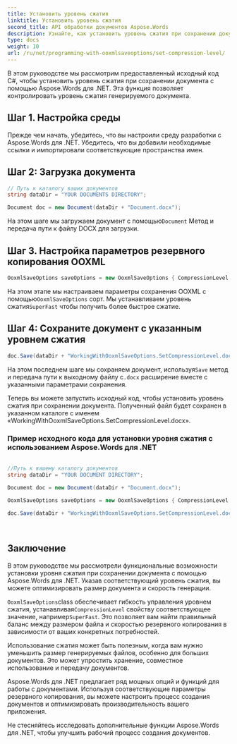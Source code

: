 ```yaml
---
title: Установить уровень сжатия
linktitle: Установить уровень сжатия
second_title: API обработки документов Aspose.Words
description: Узнайте, как установить уровень сжатия при сохранении документа с помощью Aspose.Words для .NET.
type: docs
weight: 10
url: /ru/net/programming-with-ooxmlsaveoptions/set-compression-level/
---
```

В этом руководстве мы рассмотрим предоставленный исходный код C#, чтобы установить уровень сжатия при сохранении документа с помощью Aspose.Words для .NET. Эта функция позволяет контролировать уровень сжатия генерируемого документа.

## Шаг 1. Настройка среды

Прежде чем начать, убедитесь, что вы настроили среду разработки с Aspose.Words для .NET. Убедитесь, что вы добавили необходимые ссылки и импортировали соответствующие пространства имен.

## Шаг 2: Загрузка документа

```csharp
// Путь к каталогу ваших документов
string dataDir = "YOUR DOCUMENTS DIRECTORY";

Document doc = new Document(dataDir + "Document.docx");
```

 На этом шаге мы загружаем документ с помощью`Document` Метод и передача пути к файлу DOCX для загрузки.

## Шаг 3. Настройка параметров резервного копирования OOXML

```csharp
OoxmlSaveOptions saveOptions = new OoxmlSaveOptions { CompressionLevel = CompressionLevel.SuperFast };
```

 На этом этапе мы настраиваем параметры сохранения OOXML с помощью`OoxmlSaveOptions` сорт. Мы устанавливаем уровень сжатия`SuperFast` чтобы получить более быстрое сжатие.

## Шаг 4: Сохраните документ с указанным уровнем сжатия

```csharp
doc.Save(dataDir + "WorkingWithOoxmlSaveOptions.SetCompressionLevel.docx", saveOptions);
```

 На этом последнем шаге мы сохраняем документ, используя`Save` метод и передача пути к выходному файлу с`.docx` расширение вместе с указанными параметрами сохранения.

Теперь вы можете запустить исходный код, чтобы установить уровень сжатия при сохранении документа. Полученный файл будет сохранен в указанном каталоге с именем «WorkingWithOoxmlSaveOptions.SetCompressionLevel.docx».

### Пример исходного кода для установки уровня сжатия с использованием Aspose.Words для .NET 

```csharp

//Путь к вашему каталогу документов
string dataDir = "YOUR DOCUMENT DIRECTORY"; 
 
Document doc = new Document(dataDir + "Document.docx");

OoxmlSaveOptions saveOptions = new OoxmlSaveOptions { CompressionLevel = CompressionLevel.SuperFast };

doc.Save(dataDir + "WorkingWithOoxmlSaveOptions.SetCompressionLevel.docx", saveOptions);
            
        
```

## Заключение

В этом руководстве мы рассмотрели функциональные возможности установки уровня сжатия при сохранении документа с помощью Aspose.Words для .NET. Указав соответствующий уровень сжатия, вы можете оптимизировать размер документа и скорость генерации.

`OoxmlSaveOptions`class обеспечивает гибкость управления уровнем сжатия, устанавливая`CompressionLevel` свойству соответствующее значение, например`SuperFast`. Это позволяет вам найти правильный баланс между размером файла и скоростью резервного копирования в зависимости от ваших конкретных потребностей.

Использование сжатия может быть полезным, когда вам нужно уменьшить размер генерируемых файлов, особенно для больших документов. Это может упростить хранение, совместное использование и передачу документов.

Aspose.Words для .NET предлагает ряд мощных опций и функций для работы с документами. Используя соответствующие параметры резервного копирования, вы можете настроить процесс создания документов и оптимизировать производительность вашего приложения.

Не стесняйтесь исследовать дополнительные функции Aspose.Words для .NET, чтобы улучшить рабочий процесс создания документов.
